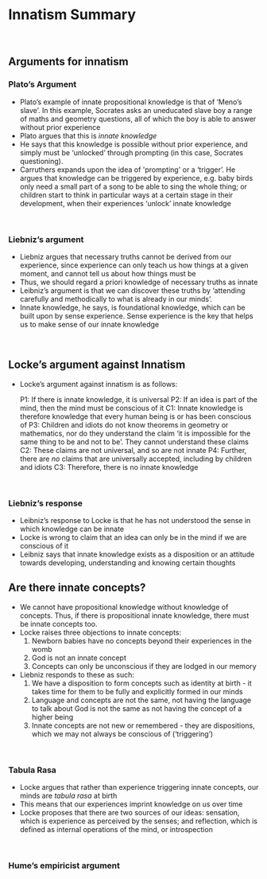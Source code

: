 # Innatism Summary

</br>

## Arguments for innatism
### Plato’s Argument

- Plato’s example of innate propositional knowledge is that of ‘Meno’s slave’. In this example, Socrates asks an uneducated slave boy a range of maths and geometry questions, all of which the boy is able to answer without prior experience
- Plato argues that this is *innate knowledge*
- He says that this knowledge is possible without prior experience, and simply must be ‘unlocked’ through prompting (in this case, Socrates questioning).
- Carruthers expands upon the idea of 'prompting' or a ‘trigger’. He argues that knowledge can be triggered by experience, e.g. baby birds only need a small part of a song to be able to sing the whole thing; or children start to think in particular ways at a certain stage in their development, when their experiences ‘unlock’ innate knowledge

</br>

### Liebniz’s argument

- Liebniz argues that necessary truths cannot be derived from our experience, since experience can only teach us how things at a given moment, and cannot tell us about how things must be
- Thus, we should regard a priori knowledge of necessary truths as innate
- Leibniz’s argument is that we can discover these truths by ‘attending carefully and methodically to what is already in our minds’.
- Innate knowledge, he says, is foundational knowledge, which can be built upon by sense experience. Sense experience is the key that helps us to make sense of our innate knowledge

</br>

## Locke’s argument against Innatism

- Locke’s argument against innatism is as follows:

	P1: If there is innate knowledge, it is universal
	P2: If an idea is part of the mind, then the mind must be conscious of it
	C1: Innate knowledge is therefore knowledge that every human being is or has been conscious of
	P3: Children and idiots do not know theorems in geometry or mathematics, nor do they understand the claim ‘it is impossible for the same thing to be and not to be’. They cannot understand these claims
	C2: These claims are not universal, and so are not innate
	P4: Further, there are *no* claims that are universally accepted, including by children and idiots
	C3: Therefore, there is no innate knowledge

</br>

### Liebniz’s response

- Leibniz’s response to Locke is that he has not understood the sense in which knowledge can be innate
- Locke is wrong to claim that an idea can only be in the mind if we are conscious of it
- Leibniz says that innate knowledge exists as a disposition or an attitude towards developing, understanding and knowing certain thoughts

## Are there innate concepts?

- We cannot have propositional knowledge without knowledge of concepts. Thus, if there is propositional innate knowledge, there must be innate concepts too.
- Locke raises three objections to innate concepts:
	 1) Newborn babies have no concepts beyond their experiences in the womb
	 2) God is not an innate concept
	 3) Concepts can only be unconscious if they are lodged in our memory
- Liebniz responds to these as such:
	1) We have a disposition to form concepts such as identity at birth - it takes time for them to be fully and explicitly formed in our minds
	2) Language and concepts are not the same, not having the language to talk about God is not the same as not having the concept of a higher being
	3) Innate concepts are not new or remembered - they are dispositions, which we may not always be conscious of (‘triggering’)
</br>

### Tabula Rasa

- Locke argues that rather than experience triggering innate concepts, our minds are *tabula rasa* at birth
- This means that our experiences imprint knowledge on us over time
- Locke proposes that there are two sources of our ideas: sensation, which is experience as perceived by the senses; and reflection, which is defined as internal operations of the mind, or introspection

</br>

### Hume’s empiricist argument